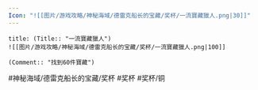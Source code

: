 ```yaml
---
Icon: "![[图片/游戏攻略/神秘海域/德雷克船长的宝藏/奖杯/一流寶藏獵人.png|30]]"
---
```

```ad-common-bronze-trophy
title: (Title:: "一流寶藏獵人")
![[图片/游戏攻略/神秘海域/德雷克船长的宝藏/奖杯/一流寶藏獵人.png|100]]

(Comment:: "找到60件寶藏")
```

#神秘海域/德雷克船长的宝藏/奖杯 #奖杯 #奖杯/铜
